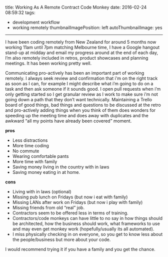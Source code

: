 title: Working As A Remote Contract Code Monkey
date: 2016-02-24 08:59:32
tags:
- development workflow
- working remotely
thumbnailImagePosition: left
autoThumbnailImage: yes
---
I have been coding remotely from New Zealand for around 5 months now working 11am until 7pm matching Melbourne time, I have a Google hangout stand-up at midday and email my progress around at the end of each day, I’m also remotely included in retros, product showcases and planning meetings. It has been working pretty well.
<!-- more -->

Communicating pro-actively has been an important part of working remotely.
I always seek review and confirmation that i'm on the right track as soon as I can, for example I might describe what i’m going to do on a task and then ask someone if it sounds good.
 I open pull requests when i’m only getting started so I get granular review as I work to make sure i’m not going down a path that they don’t want technically.
 Maintaining a Trello board of good things, bad things and questions to be discussed at the retro and pro-actively adding things when you think of them does wonders for speeding up the meeting time and does away with duplicates and the awkward “all my points have already been covered” moment.

**pros**

- Less distractions
- More time coding
- No commute
- Wearing comfortable pants
- More time with family
- Saving money living in the country with in laws
- Saving money eating in at home.

**cons**

- Living with in laws (optional)
- Missing pub lunch on Fridays (but now i eat with family)
- Missing LANs after work on Fridays (but now i play with family)
- Missing friends from old “real” job.
- Contractors seem to be offered less in terms of training.
- Contractors/code monkeys can have little to no say in how things should be architected, how the business should work, what frameworks to use and may even get monkey work (hopefully/usually its all automated).
- I miss physically checking in on everyone, so you get to know less about the people/business but more about your code.

I would recommend trying it if you have a family and you get the chance.
